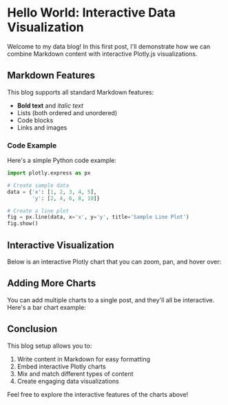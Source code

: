 # Hello World: Interactive Data Visualization

Welcome to my data blog! In this first post, I'll demonstrate how we can combine Markdown content with interactive Plotly.js visualizations.

## Markdown Features

This blog supports all standard Markdown features:

- **Bold text** and *italic text*
- Lists (both ordered and unordered)
- Code blocks
- Links and images

### Code Example

Here's a simple Python code example:

```python
import plotly.express as px

# Create sample data
data = {'x': [1, 2, 3, 4, 5],
        'y': [2, 4, 6, 8, 10]}

# Create a line plot
fig = px.line(data, x='x', y='y', title='Sample Line Plot')
fig.show()
```

## Interactive Visualization

Below is an interactive Plotly chart that you can zoom, pan, and hover over:

<div class="plotly-graph" data-plotly='{
    "data": [
        {
            "x": [1, 2, 3, 4, 5, 6, 7, 8, 9, 10],
            "y": [2, 4, 7, 4, 9, 6, 8, 5, 7, 8],
            "type": "scatter",
            "mode": "lines+markers",
            "name": "Sample Data"
        }
    ],
    "layout": {
        "title": "Interactive Line Chart",
        "xaxis": {
            "title": "Time"
        },
        "yaxis": {
            "title": "Value"
        },
        "showlegend": true,
        "hovermode": "closest"
    }
}'></div>

## Adding More Charts

You can add multiple charts to a single post, and they'll all be interactive. Here's a bar chart example:

<div class="plotly-graph" data-plotly='{
    "data": [
        {
            "x": ["A", "B", "C", "D", "E"],
            "y": [4, 6, 3, 8, 5],
            "type": "bar",
            "name": "Categories"
        }
    ],
    "layout": {
        "title": "Sample Bar Chart",
        "xaxis": {
            "title": "Category"
        },
        "yaxis": {
            "title": "Count"
        },
        "showlegend": true
    }
}'></div>

## Conclusion

This blog setup allows you to:
1. Write content in Markdown for easy formatting
2. Embed interactive Plotly charts
3. Mix and match different types of content
4. Create engaging data visualizations

Feel free to explore the interactive features of the charts above! 